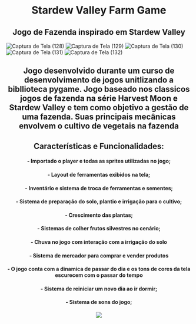 
<h1 align="center"> Stardew Valley Farm Game </h1>

<h2 align="center"> Jogo de Fazenda inspirado em Stardew Valley </h2>


![Captura de Tela (128)](https://user-images.githubusercontent.com/103837121/194034669-93fc5439-36c5-40c7-9d67-7ea21f2fcf57.png)
![Captura de Tela (129)](https://user-images.githubusercontent.com/103837121/194034671-eb492045-cbce-4789-acf0-7237163e681b.png)
![Captura de Tela (130)](https://user-images.githubusercontent.com/103837121/194034673-522ce94d-bb1d-45cf-b0ae-713887501e41.png)
![Captura de Tela (131)](https://user-images.githubusercontent.com/103837121/194034676-a072657a-c093-499a-939f-d7c243602438.png)
![Captura de Tela (132)](https://user-images.githubusercontent.com/103837121/194034678-80a2e5fb-9252-4320-9bb8-d0aa6e93cba4.png)

<h2 align="center"> Jogo desenvolvido durante um curso de desenvolvimento de jogos unitlizando a bibllioteca pygame.
Jogo baseado nos classicos jogos de fazenda na série Harvest Moon e Stardew Valley e tem como objetivo a gestão de uma fazenda.
Suas principais mecânicas envolvem o cultivo de vegetais na fazenda</h2>

<h2 align="center"> Características e Funcionalidades: </h2>

<h4 align="center"> - Importado o player e todas as sprites utilizadas no jogo;</h4>
<h4 align="center"> - Layout de ferramentas exibidos na tela; </h4>
<h4 align="center"> - Inventário e sistema de troca de ferramentas e sementes; </h4>
<h4 align="center"> - Sistema de preparação do solo, plantio e irrigação para o cultivo; </h4>
<h4 align="center"> - Crescimento das plantas; </h4>
<h4 align="center"> - Sistemas de colher frutos silvestres no cenário; </h4>
<h4 align="center"> - Chuva no jogo com interação com a irrigação do solo </h4>
<h4 align="center"> - Sistema de mercador para comprar e vender produtos </h4>
<h4 align="center"> - O jogo conta com a dinamica de passar do dia e os tons de cores da tela escurecem com o passar do tempo </h4>
<h4 align="center"> - Sistema de reiniciar um novo dia ao ir dormir; </h4>
<h4 align="center"> - Sistema de sons do jogo; </h4>

<p align="center">
<img src="http://img.shields.io/static/v1?label=STATUS&message=EM%20DESENVOLVIMENTO&color=GREEN&style=for-the-badge"/>
</p>
